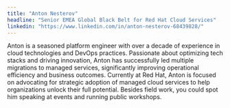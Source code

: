 ```yaml
---
title: "Anton Nesterov"
headline: "Senior EMEA Global Black Belt for Red Hat Cloud Services"
linkedin: "https://www.linkedin.com/in/anton-nesterov-68439828/"
---
```


Anton is a seasoned platform engineer with over a decade of experience in cloud technologies and DevOps practices. Passionate about optimizing tech stacks and driving innovation, Anton has successfully led multiple migrations to managed services, significantly improving operational efficiency and business outcomes. Currently at Red Hat, Anton is focused on advocating for strategic adoption of managed cloud services to help organizations unlock their full potential. Besides field work, you could spot him speaking at events and running public workshops.